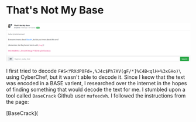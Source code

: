 # That's Not My Base

![](../images/thats-not-my-base-part-1.png)

I first tried to decode `F#S<YRXdP0Fd=,%J4c$Ph7XV(gF/*]%C4B<qlH+%3xGHo)\` using CyberChef, but it wasn't able to decode it. Since I keow that the text was encoded in a BASE varient, I researched over the internet in the hopes of finding something that would decode the text for me. I stumbled upon a tool called `BaseCrack` Github user `mufeedvh`. I followed the instructions from the page:

[BaseCrack](

